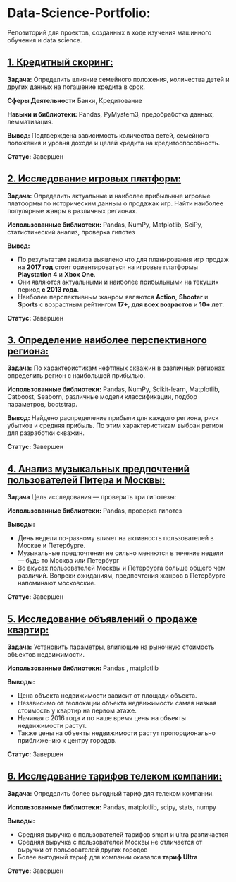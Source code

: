 # Data-Science-Portfolio:

Репозиторий для проектов, созданных в ходе изучения машинного обучения и data science.   

## [1. Кредитный скоринг:](/Credit_score)

**Задача:**
Определить влияние семейного положения, количества детей и других данных на погашение кредита в срок.

**Сферы Деятельности**
Банки, Кредитование

**Навыки и библиотеки:**
Pandas, PyMystem3, предобработка данных, лемматизация.

**Вывод:**
Подтверждена зависимость количества детей, семейного положения и уровня дохода и целей кредита на кредитоспособность. 

**Статус:**
Завершен


## [2. Исследование игровых платформ:](/Games_analysis)

**Задача:**
Определить актуальные и наиболее прибыльные игровые платформы по историческим данным о продажах игр. 
Найти наиболее популярные жанры в различных регионах.

**Использованные библиотеки:** 
Pandas, NumPy, Matplotlib, SciPy, статистический анализ, проверка гипотез

**Вывод:**
* По результатам анализа выявлено что для планирования игр продаж на **2017 год** стоит ориентироваться на игровые платформы **Playstation 4** и **Xbox One**. 
* Они являются актуальными и наиболее прибыльными на текущих период **с 2013 года**.
* Наиболее перспективным жанром являются **Action**, **Shooter** и **Sports** с возрастным рейтингом **17+**, **для всех возрастов** и **10+ лет**.

**Статус:**
Завершен



## [3. Определение наиболее перспективного региона:](/Search_Promising_Region)

**Задача:**
По характеристикам нефтяных скважин в различных регионах определить регион с наибольшей прибылью. 

**Использованные библиотеки:** 
Pandas, NumPy, Scikit-learn, Matplotlib, Catboost, Seaborn, различные модели классификации, подбор параметров, bootstrap.

**Вывод:**
Найдено распределение прибыли для каждого региона, риск убытков и средняя прибыль. По этим характеристикам выбран регион для разработки скважин. 

**Статус:**
Завершен



## [4. Анализ музыкальных предпочтений пользователей Питера и Москвы:](/Music-Project)

**Задача**
Цель исследования — проверить три гипотезы:

**Использованные библиотеки:** 
Pandas, проверка гипотез

**Выводы:**
* День недели по-разному влияет на активность пользователей в Москве и Петербурге.
* Музыкальные предпочтения не сильно меняются в течение недели — будь то Москва или Петербург
* Во вкусах пользователей Москвы и Петербурга больше общего чем различий. Вопреки ожиданиям, предпочтения жанров в Петербурге напоминают московские.

**Статус:**
Завершен



## [5. Исследование объявлений о продаже квартир:](/Real%20estate%20research)

**Задача:**
Установить параметры, влияющие на рыночную стоимость объектов недвижимости.

**Использованные библиотеки:**
Pandas , matplotlib

**Выводы:**
* Цена объекта недвижимости зависит от площади объекта. 
* Независимо от геолокации объекта недвижимости самая низкая стоимость у квартир на первом этаже. 
* Начиная с 2016 года и по наше время цены на объекты недвижимости растут. 
* Также цены на объекты недвижимости растут пропорционально приближению к центру городов. 

**Статус:**
Завершен



## [6. Исследование тарифов телеком компании:](/Telecom_project)

**Задача:**
Определить более выгодный тариф для телеком компании.

**Использованные библиотеки:**
Pandas, matplotlib, scipy, stats, numpy

**Выводы:**
* Средняя выручка с пользователей тарифов smart и ultra различается
* Средняя выручка с пользователей Москвы не отличается от выручки от пользователей других городов
* Более выгодный тариф для компании оказался **тариф Ultra**

**Статус:**
Завершен

